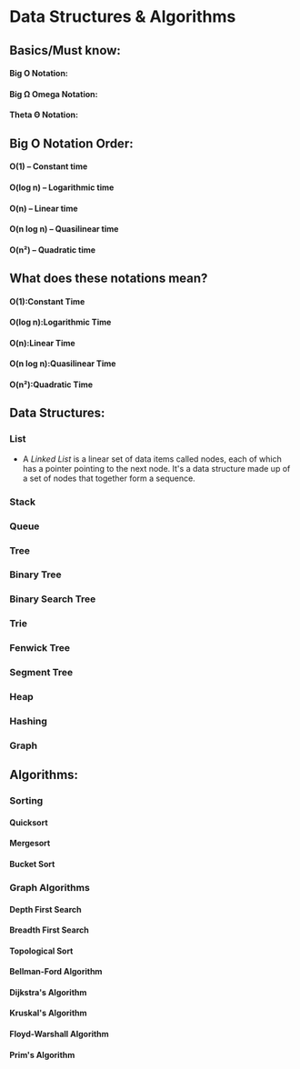 # Data Structures & Algorithms

## Basics/Must know:

#### Big O Notation:

#### Big Ω Omega Notation:

#### Theta Θ Notation:

## Big O Notation Order:
#### O(1) – Constant time
#### O(log n) – Logarithmic time
#### O(n) – Linear time
#### O(n log n) – Quasilinear time
#### O(n²) – Quadratic time

## What does these notations mean?

#### O(1):Constant Time

#### O(log n):Logarithmic Time

#### O(n):Linear Time

#### O(n log n):Quasilinear Time

#### O(n²):Quadratic Time

## Data Structures:

### List
* A *Linked List* is a linear set of data items called nodes, each of which has a pointer pointing to the next node. It's a data structure made up of a set of nodes that together form a sequence.

### Stack

### Queue

### Tree

### Binary Tree

### Binary Search Tree

### Trie

### Fenwick Tree

### Segment Tree

### Heap

### Hashing

### Graph

## Algorithms:

### Sorting

#### Quicksort

#### Mergesort

#### Bucket Sort

### Graph Algorithms

#### Depth First Search

#### Breadth First Search

#### Topological Sort

#### Bellman-Ford Algorithm

#### Dijkstra's Algorithm

#### Kruskal's Algorithm

#### Floyd-Warshall Algorithm

#### Prim's Algorithm

